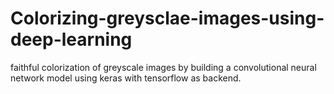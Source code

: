 # Colorizing-greysclae-images-using-deep-learning
faithful colorization of greyscale images by building a convolutional neural network model using keras with tensorflow as backend.

